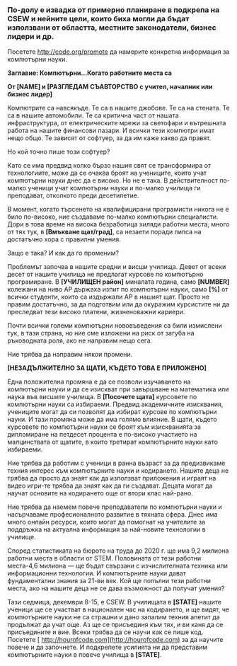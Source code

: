 

### По-долу е извадка от примерно планиране в подкрепа на CSEW и нейните цели, които биха могли да бъдат използвани от областта, местните законодатели, бизнес лидери и др.

  


Посетете http://code.org/promote да намерите конкретна информация за компютърни науки.

**Заглавие: Компютърни...Когато работните места са**

**От [NAME] и [РАЗГЛЕДАМ СЪАВТОРСТВО с учител, началник или бизнес лидер]**

Компютрите са навсякъде. Те са в нашите джобове. Те са на стената. Те са в нашите автомобили. Те са критична част от нашата инфраструктура, от електрическите мрежи за светофари и вътрешната работа на нашите финансови пазари. И всички тези компютри имат нещо общо. Те зависят от софтуер, за да им каже какво да правят.

Но кой точно пише този софтуер?

Като се има предвид колко бързо нашия свят се трансформира от технологиите, може да се очаква броят на учениците, които учат компютърни науки днес да е високо. Но не е така. В действителност по-малко ученици учат компютърни науки и по-малко училища ги преподават, отколкото преди десетилетие.

В момент, когато търсенето на квалифицирани програмисти никога не е било по-високо, ние създаваме по-малко компютърни специалисти. Дори в това време на висока безработица хиляди работни места, много от тях тук, в **[Вмъкване щат/град]**, са незаети поради липса на достатъчно хора с правилни умения.

Защо е така? И как да го променим?

Проблемът започва в нашите средни и висши училища. Девет от всеки десет от нашите училища не предлагат курсове по компютърно програмиране. В **[УЧИЛИЩЕН район]** миналата година, само **[NUMBER]** колежани на ниво AP държаха изпит по компютърни науки, само **[%]** от всички студенти, които са издържали AP в нашият щат. Просто не правим достатъчно, за да подготвим или да окуражим курсистите ни да преследват тези високо платени, жизненоважни кариери.

Почти всички големи компютърни нововъведения са били измислени тук, в тази страна, но ние сме изложени на риск от загуба на ръководната роля, ако не направим нещо сега.

Ние трябва да направим някои промени.

**[НЕЗАДЪЛЖИТЕЛНО ЗА ЩАТИ, КЪДЕТО ТОВА Е ПРИЛОЖЕНО]**

Една положителна промяна е да се позволи изучаването на компютърни науки и да се изискват при завършване на математика или наука във висшите училища. В **[Посочете щата]** курсовете по компютърни науки са избираеми. Предвид академичните изисквания, учениците могат да си позволят да избират курсове по компютърни науки. И тази промяна може да има голямо влияние. В щати, където курсовете по компютърни науки се броят към изискванията за дипломиране на петдесет процента е по-високо участието на малцинствата от щатите, в които третират компютърните науки като избираеми.

Ние трябва да работим с ученици в ранна възраст за да предизвикаме техния интерес към компютърните науки и кодирането. Нашите деца не трябва да просто да знаят как да използват приложения и играят на видео игри-те трябва да знаят как да ги създават. Децата могат да научат основите на кодирането още от втори клас най-рано.

Ние трябва да наемем повече преподаватели по компютърни науки и насърчаваме професионалното развитие в тяхната сфера. Днес има много онлайн ресурси, които могат да помогнат на учителите за поддръжка на актуална информация за най-новите технологии в училище.

Според статистиката на бюрото на труда до 2020 г. ще има 9,2 милиона работни места в области от STEM. Половината от тези работни места-4,6 милиона — ще бъдат свързани с изчислителната техника или информационни технологии. И компютърните науки дават фундаментални знания за 21-ви век. Кой ще попълни тези работни места, ако на нашите деца не се дава възможност да получат умения?

Тази седмица, декември 8-15, е CSEW. В училищата в **[STATE]** нашите ученици ще се участват в национален час на кодирането, и ще видят, че компютърните науки не са страшни и дано запалим техния апетит да продължат да учат още. Аз ще се присъединя към тях, и ви каня да се присъедините и вие. Всеки трябва да се научи как се пише код. Посетете [ http://hourofcode.com](http://hourofcode.com) за да научите повече и да започнете. И подкрепете усилията ни да представим компютърните науки в повече училища в **[STATE]**.